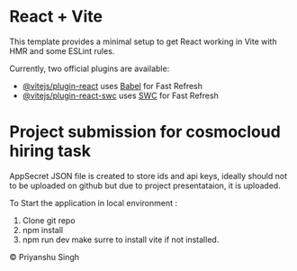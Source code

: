 # React + Vite

This template provides a minimal setup to get React working in Vite with HMR and some ESLint rules.

Currently, two official plugins are available:

- [@vitejs/plugin-react](https://github.com/vitejs/vite-plugin-react/blob/main/packages/plugin-react/README.md) uses [Babel](https://babeljs.io/) for Fast Refresh
- [@vitejs/plugin-react-swc](https://github.com/vitejs/vite-plugin-react-swc) uses [SWC](https://swc.rs/) for Fast Refresh

# Project submission for cosmocloud hiring task

AppSecret JSON file is created to store ids and api keys, ideally should not to be uploaded on github but due to project presentataion, it is uploaded.

To Start the application in local environment :

1. Clone git repo
2. npm install
3. npm run dev
make surre to install vite if not installed.

 © Priyanshu Singh

